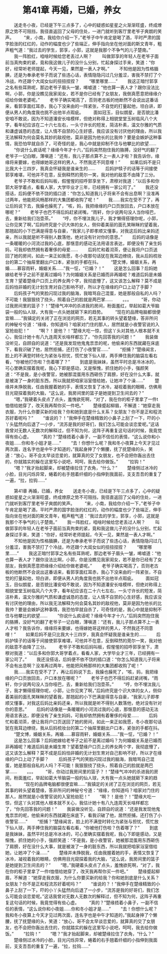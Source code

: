 # 　　第41章 再婚，已婚，养女
　　送走冬小夜，已经是下午三点多了，心中的疑惑如星星之火渐渐旺盛，终成燎原之势不可阻挡，我径直返回了父母的住处，一进门就听到客厅里老爷子爽朗的笑声。
　　“来，小南，我给你介绍一下，”老爷子中午肯定是喝了酒，平时严肃的国字脸涨的红红的，动作的幅度也少了些端正，伸手指向坐在他对面的斯文青年，粗声粗气道：“我过去的学生，郭享，小郭，这就是我那个不争气的儿子楚南。”
　　我一阵脸红，咱啥时候给您老丢过人啊？
　　叫做郭享的年轻人在老爷子面前当真拘束的紧，竟和我这做儿子的没什么分别，忙起身探过手来，笑道：“你好，经常听老师提起，今天一见，果然是一表人才啊。”
　　不知他是因为性格腼腆，还是为奉承老爷子而说了些违心话，表情隐隐闪过几分羞涩，害我不禁打了个冷战，咋还跟个大闺女似的扭扭捏捏？
　　“哪里哪里……”
　　我这正暗忖郭享之名有些耳熟呢，那边老爷子眉头一皱，唏嘘道：“他也算一表人才？跟你没法比啊，小郭，你是没瞧见我家闺女，若不是你已经有了女朋友，我倒真愿意把缘缘介绍给你做老婆呢。”
　　老爷子确实喝高了，否则老古板的他断然不会说出这番话来，看郭享面红耳赤，我心下没来由的一阵紧张，不自觉的打量起他，坦白讲，即便从男人的角度我也挑不出他半点瑕疵。
　　面如冠玉，目似朗星，是否貌比潘安咱不敢说，因为不知道潘安长啥模样，但绝对称得上相貌堂堂玉树临风八个大字，看年纪应该在二十六七左右，一头寸许长的短发，简洁朴素，温文尔雅的气质和谦虚诚恳的态度，让人情不自禁的心生好感，我应该没有讨厌他的理由，所以我无法解释为何会莫名其妙的敌视他，莫非是因为他长的比我帅？要是会嫉妒这种事情，我恐怕早就自杀了，可奇怪的是，我心中就是抑制不住与他攀比的欲望……
　　“你说什么疯话呢？缘缘今年才十六，”后妈突然抱住我的胳膊，没好气的翻了老爷子一记白眼，薄嗔道：“还有，我儿子那点算不上一表人才啦？我告诉你，缘缘将来要嫁，也得嫁她哥这样的男人，不然我还不同意哩！”
　　如果后妈不是只比我大十三四岁，我真会怀疑我是谁亲生的……
　　后妈护犊子的话等于间接使郭享难堪，可他并不在意，反倒释然的莞尔一笑，我对他的敌意不由降了三分。
　　老爷子不敢和后妈叫板，假惺惺的招呼郭享坐下，肃穆对我道：“以后多和你郭大哥学着点，看看人家，大学毕业才三年，已经拥有一家公司了。”
　　我还没搭话，后妈便不依不饶的插口道：“你怎么知道我儿子将来不会有出息啊？没准再过两年，他能把风畅那样的大集团都收购了呢！”
　　我……我实在受不了了，再让后妈说下去，我臊也臊死了，“咳，妈，我把缘缘的户口页放回去，户口本放在哪呢？”
　　老爷子也巴不得后妈赶紧闭嘴，“雨轩，你少说两句没人当你哑巴，去，重新给我们泡壶茶。”
　　“哼，你不埋汰我儿子，我才懒得搭理你呢，小郭，让你见笑了啊，”后妈终究是个识大体的女人，侧仰着美丽的面孔笑眯眯的望着我，那翘起的小下巴满是得意与自豪，“我家儿子即孝顺又懂事，对我这后妈比亲妈还亲，所以我就是听不得别人数落他，绝对没有针对你的意思。”
　　后妈的话像是一条暖暖的小河流过我的心底，那惬意的感动无法用语言表达，即便没有了亲生妈妈，可我却依然拥有着奢侈的母爱……
　　后妈忙和着沏茶，便让我将户口页送回了她的房间，如此一来正如我愿，冬小夜那句话犹在我耳边缭绕，我从后妈梳妆台的第二个抽屉里翻出户口本，紧张的手都在抖。
　　“楚文博，婚姻关系，再婚……慕容雨轩，婚姻关系……”我一怔，“已婚？！”
　　这是怎么回事？后妈她嫁给老爷子之前不是离过婚吗？为何婚姻关系是已婚而非再婚呢？难道后妈是未婚生育？望着楚缘户口页上的养女两个字，我彻底懵了，这又该怎么解释？莫不成是后妈怕非婚的无计划生育对自己影响不好，所以才在缘缘的户口上动了手脚？
　　后妈孩子气的笑脸闪现过我的脑海，我暗骂自己混蛋，她是那般自私的人吗？不可能！我狠狠挠了挠头，照着自己的脸就是两巴掌……
　　。。。
　　“哥，你动过我房间里的篮子？！”楚缘气冲冲的杀进我的房间，粉面羞红，举起如葛大爷脑袋一般的仙人球，大有我一点头她就砸下来的趋势。
　　“现在的品牌电脑都很便宜嘛……”我镇定的关闭了正在浏览的网页，若无其事的转头望着楚缘，答非所问的神秘兮兮道：“缘缘，你知道吗？咱家对门住的那人，居然就是小夜警官说的入室抢劫犯！”
　　“啊？！是他？！”楚缘大吃一惊，但这丫头对其他人根本就不关心，我估计她十有八九连周天长啥样都忘了，“你先回答我的问题！”
　　我装做没听见，自顾自的说道：“还是我发现他鬼鬼祟祟的呢，他偷来的东西就藏在床底下，看我识破了他，居然拒捕，还打伤了小夜警官……”
　　“拒捕？”楚缘闻言，脸上的不满登时转化为紧张与担忧，慌忙放下仙人球，两手捧住我的脑袋左看右看，“你被他打伤啦？伤着哪了？”
　　到底是我妹妹，虽然平时总是冷冰冰的，可心里确实摆着我呢，我心下即是感动，又是惭愧，抓住她的小手，强颜笑道：“不是我，是小夜警官，她被那混蛋用东西砸伤了肩膀，好在没什么大事，就是被泼了一身的脏东西，所以我就把咱家浴室借给她，让她冲了个澡……”
　　楚缘并未挣脱我，任由我握着她的手，表情又恢复了冰冷，凝视着我的眼睛，仿佛用目光窥探着我的大脑，“这么说，我房间里的篮子是她提到卫生间去的？”
　　“嗯，”我硬着头皮点了点头，羞愧欲死啊，“对了，我在你的柜子里拿了一件t恤借给她穿了，改天我再帮你买一件吧。”
　　楚缘蹙起柳眉，不解道：“她穿走我衣服，为什么你要买新的给我？你和她到底是什么关系？女朋友？你不是正和程流苏好着呢吗？”
　　“谁说的？！”我伸手在楚缘精致的小鼻子上刮了一下，吓的小丫头猛然向后退了一小步，“流苏是我的好哥们，我们怎么可能会谈恋爱呢。”这话我曾对无数人无数次的解释过，但不知为何，这阵子再重复这句话的时候，我竟觉得有些心虚。
　　“真的？”楚缘捂着小鼻子，一副不信任的表情，“这么说你和小夜姐……你和冬小姐才是……”
　　“去！你想什么呢？我和冬小夜算上今天才见过两次面，连名字也是中午才知道的，”我起身抻了个懒腰，抚了抚楚缘的头，笑道：“放心，哥不会太早谈恋爱的，就算真的交了女朋友，也不会把你轰出去住的，你就踏实的躲在这里写小说吧，呵呵，我去给你做饭。”
　　“拉钩！”
　　“嗯？”我才抬起脚来，却被楚缘拉住了衣角，“什么？”
　　楚缘侧过冰冷的小脸，目光闪烁异常，蜷着的右手翘着纤细的小指伸到我面前，支支吾吾的重复了一遍，“拉，拉钩……”

　　第41章 再婚，已婚，养女
　　送走冬小夜，已经是下午三点多了，心中的疑惑如星星之火渐渐旺盛，终成燎原之势不可阻挡，我径直返回了父母的住处，一进门就听到客厅里老爷子爽朗的笑声。
　　“来，小南，我给你介绍一下，”老爷子中午肯定是喝了酒，平时严肃的国字脸涨的红红的，动作的幅度也少了些端正，伸手指向坐在他对面的斯文青年，粗声粗气道：“我过去的学生，郭享，小郭，这就是我那个不争气的儿子楚南。”
　　我一阵脸红，咱啥时候给您老丢过人啊？
　　叫做郭享的年轻人在老爷子面前当真拘束的紧，竟和我这做儿子的没什么分别，忙起身探过手来，笑道：“你好，经常听老师提起，今天一见，果然是一表人才啊。”
　　不知他是因为性格腼腆，还是为奉承老爷子而说了些违心话，表情隐隐闪过几分羞涩，害我不禁打了个冷战，咋还跟个大闺女似的扭扭捏捏？
　　“哪里哪里……”
　　我这正暗忖郭享之名有些耳熟呢，那边老爷子眉头一皱，唏嘘道：“他也算一表人才？跟你没法比啊，小郭，你是没瞧见我家闺女，若不是你已经有了女朋友，我倒真愿意把缘缘介绍给你做老婆呢。”
　　老爷子确实喝高了，否则老古板的他断然不会说出这番话来，看郭享面红耳赤，我心下没来由的一阵紧张，不自觉的打量起他，坦白讲，即便从男人的角度我也挑不出他半点瑕疵。
　　面如冠玉，目似朗星，是否貌比潘安咱不敢说，因为不知道潘安长啥模样，但绝对称得上相貌堂堂玉树临风八个大字，看年纪应该在二十六七左右，一头寸许长的短发，简洁朴素，温文尔雅的气质和谦虚诚恳的态度，让人情不自禁的心生好感，我应该没有讨厌他的理由，所以我无法解释为何会莫名其妙的敌视他，莫非是因为他长的比我帅？要是会嫉妒这种事情，我恐怕早就自杀了，可奇怪的是，我心中就是抑制不住与他攀比的欲望……
　　“你说什么疯话呢？缘缘今年才十六，”后妈突然抱住我的胳膊，没好气的翻了老爷子一记白眼，薄嗔道：“还有，我儿子那点算不上一表人才啦？我告诉你，缘缘将来要嫁，也得嫁她哥这样的男人，不然我还不同意哩！”
　　如果后妈不是只比我大十三四岁，我真会怀疑我是谁亲生的……
　　后妈护犊子的话等于间接使郭享难堪，可他并不在意，反倒释然的莞尔一笑，我对他的敌意不由降了三分。
　　老爷子不敢和后妈叫板，假惺惺的招呼郭享坐下，肃穆对我道：“以后多和你郭大哥学着点，看看人家，大学毕业才三年，已经拥有一家公司了。”
　　我还没搭话，后妈便不依不饶的插口道：“你怎么知道我儿子将来不会有出息啊？没准再过两年，他能把风畅那样的大集团都收购了呢！”
　　我……我实在受不了了，再让后妈说下去，我臊也臊死了，“咳，妈，我把缘缘的户口页放回去，户口本放在哪呢？”
　　老爷子也巴不得后妈赶紧闭嘴，“雨轩，你少说两句没人当你哑巴，去，重新给我们泡壶茶。”
　　“哼，你不埋汰我儿子，我才懒得搭理你呢，小郭，让你见笑了啊，”后妈终究是个识大体的女人，侧仰着美丽的面孔笑眯眯的望着我，那翘起的小下巴满是得意与自豪，“我家儿子即孝顺又懂事，对我这后妈比亲妈还亲，所以我就是听不得别人数落他，绝对没有针对你的意思。”
　　后妈的话像是一条暖暖的小河流过我的心底，那惬意的感动无法用语言表达，即便没有了亲生妈妈，可我却依然拥有着奢侈的母爱……
　　后妈忙和着沏茶，便让我将户口页送回了她的房间，如此一来正如我愿，冬小夜那句话犹在我耳边缭绕，我从后妈梳妆台的第二个抽屉里翻出户口本，紧张的手都在抖。
　　“楚文博，婚姻关系，再婚……慕容雨轩，婚姻关系……”我一怔，“已婚？！”
　　这是怎么回事？后妈她嫁给老爷子之前不是离过婚吗？为何婚姻关系是已婚而非再婚呢？难道后妈是未婚生育？望着楚缘户口页上的养女两个字，我彻底懵了，这又该怎么解释？莫不成是后妈怕非婚的无计划生育对自己影响不好，所以才在缘缘的户口上动了手脚？
　　后妈孩子气的笑脸闪现过我的脑海，我暗骂自己混蛋，她是那般自私的人吗？不可能！我狠狠挠了挠头，照着自己的脸就是两巴掌……
　　。。。
　　“哥，你动过我房间里的篮子？！”楚缘气冲冲的杀进我的房间，粉面羞红，举起如葛大爷脑袋一般的仙人球，大有我一点头她就砸下来的趋势。
　　“现在的品牌电脑都很便宜嘛……”我镇定的关闭了正在浏览的网页，若无其事的转头望着楚缘，答非所问的神秘兮兮道：“缘缘，你知道吗？咱家对门住的那人，居然就是小夜警官说的入室抢劫犯！”
　　“啊？！是他？！”楚缘大吃一惊，但这丫头对其他人根本就不关心，我估计她十有八九连周天长啥样都忘了，“你先回答我的问题！”
　　我装做没听见，自顾自的说道：“还是我发现他鬼鬼祟祟的呢，他偷来的东西就藏在床底下，看我识破了他，居然拒捕，还打伤了小夜警官……”
　　“拒捕？”楚缘闻言，脸上的不满登时转化为紧张与担忧，慌忙放下仙人球，两手捧住我的脑袋左看右看，“你被他打伤啦？伤着哪了？”
　　到底是我妹妹，虽然平时总是冷冰冰的，可心里确实摆着我呢，我心下即是感动，又是惭愧，抓住她的小手，强颜笑道：“不是我，是小夜警官，她被那混蛋用东西砸伤了肩膀，好在没什么大事，就是被泼了一身的脏东西，所以我就把咱家浴室借给她，让她冲了个澡……”
　　楚缘并未挣脱我，任由我握着她的手，表情又恢复了冰冷，凝视着我的眼睛，仿佛用目光窥探着我的大脑，“这么说，我房间里的篮子是她提到卫生间去的？”
　　“嗯，”我硬着头皮点了点头，羞愧欲死啊，“对了，我在你的柜子里拿了一件t恤借给她穿了，改天我再帮你买一件吧。”
　　楚缘蹙起柳眉，不解道：“她穿走我衣服，为什么你要买新的给我？你和她到底是什么关系？女朋友？你不是正和程流苏好着呢吗？”
　　“谁说的？！”我伸手在楚缘精致的小鼻子上刮了一下，吓的小丫头猛然向后退了一小步，“流苏是我的好哥们，我们怎么可能会谈恋爱呢。”这话我曾对无数人无数次的解释过，但不知为何，这阵子再重复这句话的时候，我竟觉得有些心虚。
　　“真的？”楚缘捂着小鼻子，一副不信任的表情，“这么说你和小夜姐……你和冬小姐才是……”
　　“去！你想什么呢？我和冬小夜算上今天才见过两次面，连名字也是中午才知道的，”我起身抻了个懒腰，抚了抚楚缘的头，笑道：“放心，哥不会太早谈恋爱的，就算真的交了女朋友，也不会把你轰出去住的，你就踏实的躲在这里写小说吧，呵呵，我去给你做饭。”
　　“拉钩！”
　　“嗯？”我才抬起脚来，却被楚缘拉住了衣角，“什么？”
　　楚缘侧过冰冷的小脸，目光闪烁异常，蜷着的右手翘着纤细的小指伸到我面前，支支吾吾的重复了一遍，“拉，拉钩……”
